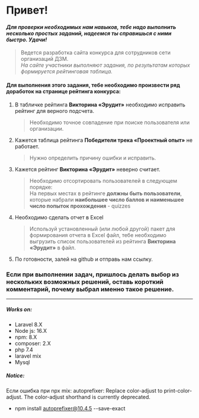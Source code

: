 # Привет!

#### _Для проверки необходимых нам навыков, тебе надо выполнить несколько простых заданий, надеемся ты справишься с ними быстро. Удачи!_

> Ведется разработка сайта конкурса для сотрудников сети организаций ДЗМ._\
> На сайте участники выполняют задания, по результатам которых формируется рейтинговая таблица._

#### Для выполнения этого задания, тебе необходимо произвести ряд доработок на странице рейтинга конкурса:

1. В табличке рейтинга **Викторина «Эрудит»** необходимо исправить рейтинг для верного подсчета.
    > Необходимо точное совпадение при поиске пользователя или организации.

2. Кажется таблица рейтинга **Победители трека «Проектный опыт»** не работает.
    > Нужно определить причину ошибки и исправить.
3. Кажется рейтинг **Викторина «Эрудит»** неверно считает.
    > Необходимо отсортировать пользователей в следующем порядке: \
    > На первых местах в рейтинге **должны быть пользователи**, которые набрали **наибольшее число баллов и наименьшее число попыток прохождения** - quizzes
4. Необходимо сделать отчет в Excel
    > Используй установленный (или любой другой) пакет для формирования отчета в Excel файл, тебе необходимо выгрузить список пользователей из рейтинга **Викторина «Эрудит»** в файл.

5. По готовности, залей на github и отправь нам ссылку.

### Если при выполнении задач, пришлось делать выбор из нескольких возможных решений, оставь короткий комментарий, почему выбрал именно такое решение.

---

##### Works on:

- Laravel 8.X
- Node js: 16.X
- npm: 8.X
- composer: 2.X
- php 7.4
- laravel mix
- Mysql


##### Notice:

Если ошибка при npx mix: autoprefixer: Replace color-adjust to print-color-adjust. The color-adjust shorthand is currently deprecated.
- npm install autoprefixer@10.4.5 --save-exact
